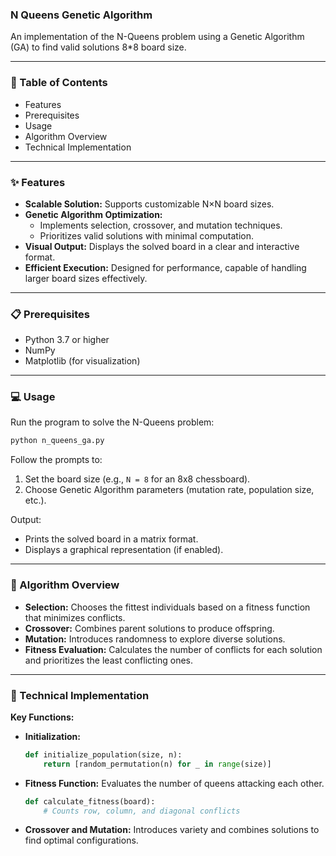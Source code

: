 ### **N Queens Genetic Algorithm**
An implementation of the N-Queens problem using a Genetic Algorithm (GA) to find valid solutions 8*8 board size.

---

### 📝 Table of Contents
- Features
- Prerequisites
- Usage
- Algorithm Overview
- Technical Implementation

---

### ✨ Features
- **Scalable Solution:** Supports customizable N×N board sizes.
- **Genetic Algorithm Optimization:**
  - Implements selection, crossover, and mutation techniques.
  - Prioritizes valid solutions with minimal computation.
- **Visual Output:** Displays the solved board in a clear and interactive format.
- **Efficient Execution:** Designed for performance, capable of handling larger board sizes effectively.

---

### 📋 Prerequisites
- Python 3.7 or higher
- NumPy
- Matplotlib (for visualization)

---

### 💻 Usage
Run the program to solve the N-Queens problem:
```bash
python n_queens_ga.py
```

Follow the prompts to:
1. Set the board size (e.g., `N = 8` for an 8x8 chessboard).
2. Choose Genetic Algorithm parameters (mutation rate, population size, etc.).

Output:
- Prints the solved board in a matrix format.
- Displays a graphical representation (if enabled).

---

### 🔧 Algorithm Overview
- **Selection:** Chooses the fittest individuals based on a fitness function that minimizes conflicts.
- **Crossover:** Combines parent solutions to produce offspring.
- **Mutation:** Introduces randomness to explore diverse solutions.
- **Fitness Evaluation:** Calculates the number of conflicts for each solution and prioritizes the least conflicting ones.

---

### 🔬 Technical Implementation
**Key Functions:**
- **Initialization:**
  ```python
  def initialize_population(size, n):
      return [random_permutation(n) for _ in range(size)]
  ```
- **Fitness Function:**
  Evaluates the number of queens attacking each other.
  ```python
  def calculate_fitness(board):
      # Counts row, column, and diagonal conflicts
  ```
- **Crossover and Mutation:**
  Introduces variety and combines solutions to find optimal configurations.
